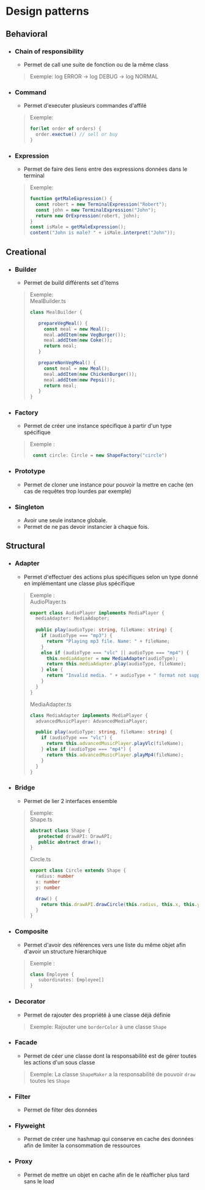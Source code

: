 # Design patterns

## Behavioral

- ### Chain of responsibility
  - Permet de call une suite de fonction ou de la même class
  > Exemple: log ERROR -> log DEBUG -> log NORMAL
  
- ### Command
  - Permet d'executer plusieurs commandes d'affilé
  > Exemple: 
  > ```Typescript
  > for(let order of orders) {
  >   order.exectue() // sell or buy
  > }
   
  
- ### Expression
  - Permet de faire des liens entre des expressions données dans le terminal 
  > Exemple: 
  > ```Typescript
  > function getMaleExpression() {
  >   const robert = new TerminalExpression("Robert");
  >   const john = new TerminalExpression("John");
  >   return new OrExpression(robert, john);
  > }
  > const isMale = getMaleExpression();
  > content("John is male? " + isMale.interpret("John"));
## Creational

- ### Builder
  - Permet de build différents set d'items
  > Exemple: <br/>
  > MealBuilder.ts
  > ```Typescript
  > class MealBuilder {
  > 
  >    prepareVegMeal() {
  >      const meal = new Meal();
  >      meal.addItem(new VegBurger());
  >      meal.addItem(new Coke());
  >      return meal;
  >    }
  > 
  >    prepareNonVegMeal() {
  >      const meal = new Meal();
  >      meal.addItem(new ChickenBurger());
  >      meal.addItem(new Pepsi());
  >      return meal;
  >    }
  > }
  > ```
  

- ### Factory
  - Permet de créer une instance spécifique à partir d'un type spécifique
  > Exemple : <br/>
  > ```Typescript
  >  const circle: Circle = new ShapeFactory("circle")
  > ```


- ### Prototype
  - Permet de cloner une instance pour pouvoir la mettre en cache (en cas de requêtes trop lourdes par exemple)
  

- ### Singleton
    - Avoir une seule instance globale. 
    - Permet de ne pas devoir instancier à chaque fois. 

## Structural

- ### Adapter
  - Permet d'effectuer des actions plus spécifiques selon un type donné en implémentant une classe plus spécifique
   > Exemple : <br/>
   > AudioPlayer.ts
   > ```Typescript
   > export class AudioPlayer implements MediaPlayer {
   >   mediaAdapter: MediaAdapter;
   >   
   >   public play(audioType: string, fileName: string) {
   >     if (audioType === "mp3") {
   >       return "Playing mp3 file. Name: " + fileName;
   >     }
   >     else if (audioType === "vlc" || audioType === "mp4") {
   >       this.mediaAdapter = new MediaAdapter(audioType);
   >       return this.mediaAdapter.play(audioType, fileName);
   >     } else {
   >       return "Invalid media. " + audioType + " format not supported";
   >     }
   >   }
   > }
   > ```
   > MediaAdapter.ts
   > ```Typescript
   > class MediaAdapter implements MediaPlayer {
   >   advancedMusicPlayer: AdvancedMediaPlayer;
   > 
   >   public play(audioType: string, fileName: string) {
   >     if (audioType === "vlc") {
   >       return this.advancedMusicPlayer.playVlc(fileName);
   >     } else if (audioType === "mp4") {
   >       return this.advancedMusicPlayer.playMp4(fileName);
   >     }
   >   }
   > }
   > ```

- ### Bridge
  - Permet de lier 2 interfaces ensemble
   > Exemple: <br/>
   Shape.ts
   > ```Typescript
   > abstract class Shape {
   >    protected drawAPI: DrawAPI;
   >    public abstract draw();
   > }
   > ```
   > Circle.ts
   > ```Typescript
   > export class Circle extends Shape {
   >   radius: number
   >   x: number
   >   y: number
   > 
   >   draw() {
   >     return this.drawAPI.drawCircle(this.radius, this.x, this.y)
   >   }
   > }
   > ```


- ### Composite
  - Permet d'avoir des références vers une liste du même objet afin d'avoir un structure hierarchique
  > Exemple :
  > ```Typescript
  > class Employee {
  >    subordinates: Employee[]
  > }
  > ```
- ### Decorator
  - Permet de rajouter des propriété à une classe déjà définie
  > Exemple: Rajouter une `borderColor` à une classe `Shape`

- ### Facade
  - Permet de céer une classe dont la responsabilité est de gérer toutes les actions d'un sous classe
  > Exemple: La classe `ShapeMaker` a la responsabilité de pouvoir `draw` toutes les `Shape`

- ### Filter
  - Permet de filter des données

- ### Flyweight
  - Permet de créer une hashmap qui conserve en cache des données afin de limiter la consommation de ressources 
- ### Proxy
  - Permet de mettre un objet en cache afin de le réafficher plus tard sans le load

